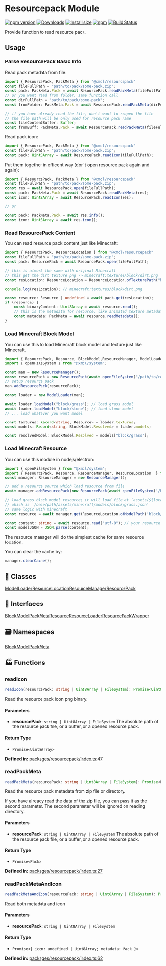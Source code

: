 # Resourcepack Module

[![npm version](https://img.shields.io/npm/v/@xmcl/resourcepack.svg)](https://www.npmjs.com/package/@xmcl/resourcepack)
[![Downloads](https://img.shields.io/npm/dm/@xmcl/resourcepack.svg)](https://npmjs.com/@xmcl/resourcepack)
[![Install size](https://packagephobia.now.sh/badge?p=@xmcl/resourcepack)](https://packagephobia.now.sh/result?p=@xmcl/resourcepack)
[![npm](https://img.shields.io/npm/l/@xmcl/minecraft-launcher-core.svg)](https://github.com/voxelum/minecraft-launcher-core-node/blob/master/LICENSE)
[![Build Status](https://github.com/voxelum/minecraft-launcher-core-node/workflows/Build/badge.svg)](https://github.com/Voxelum/minecraft-launcher-core-node/actions?query=workflow%3ABuild)

Provide function to read resource pack.

## Usage

### Parse ResourcePack Basic Info

Read pack metadata from file:

```ts
import { ResourcePack, PackMeta } from "@xmcl/resourcepack"
const fileFullPath = "path/to/pack/some-pack.zip";
const pack: PackMeta.Pack = await ResourcePack.readPackMeta(fileFullPath);
// or you want read from folder, same function call
const dirFullPath = "path/to/pack/some-pack";
const fromFolder: PackMeta.Pack = await ResourcePack.readPackMeta(dirFullPath);

// if you have already read the file, don't want to reopen the file
// the file path will be only used for resource pack name
const fileContentBuffer: Buffer;
const fromBuff: PackMeta.Pack = await ResourcePack.readPackMeta(fileFullPath, fileContentBuffer);
```

Read pack icon:

```ts
import { ResourcePack, PackMeta } from "@xmcl/resourcepack"
const fileFullPath = "path/to/pack/some-pack.zip";
const pack: Uint8Array = await ResourcePack.readIcon(fileFullPath);
```

Put them together in efficent way (don't open resource pack again and again):

```ts
import { ResourcePack, PackMeta } from "@xmcl/resourcepack"
const fileFullPath = "path/to/pack/some-pack.zip";
const res = await ResourcePack.open(fileFullPath);
const pack: PackMeta.Pack = await ResourcePack.readPackMeta(res);
const icon: Uint8Array = await ResourcePack.readIcon(res);

// or

const pack: PackMeta.Pack = await res.info();
const icon: Uint8Array = await res.icon();
```

### Read ResourcePack Content

You can read resource pack content just like Minecraft:

```ts
import { ResourcePack, ResourceLocation } from "@xmcl/resourcepack"
const fileFullPath = "path/to/pack/some-pack.zip";
const pack: ResourcePack = await ResourcePack.open(fileFullPath);

// this is almost the same with original Minecraft
// this get the dirt texture png -> minecraft:textures/block/dirt.png
const resLocation: ResourceLocation = ResourceLocation.ofTexturePath("block/dirt");

console.log(resLocation); // minecraft:textures/block/dirt.png

const resource: Resource | undefined = await pack.get(resLocation);
if (resource) {
    const binaryContent: Uint8Array = await resource.read();
    // this is the metadata for resource, like animated texture metadata.
    const metadata: PackMeta = await resource.readMetadata();
}
```

### Load Minecraft Block Model

You can use this to load Minecraft block model and texture just like Minecraft.

```ts
import { ResourcePack, Resource, BlockModel,ResourceManager, ModelLoader } from "@xmcl/resourcepack"; 
import { openFileSystem } from "@xmcl/system";

const man = new ResourceManager();
const resourcePack = new ResourcePack(await openFileSystem("/path/to/resource-pack.zip"));
// setup resource pack
man.addResourcePack(resourcePack);

const loader = new ModelLoader(man);

await loader.loadModel("block/grass"); // load grass model
await loader.loadModel("block/stone"); // load stone model
// ... load whatever you want model

const textures: Record<string, Resource> = loader.textures;
const models: Record<string, BlockModel.Resolved> = loader.models;

const resolvedModel: BlockModel.Resolved = models["block/grass"];
```

### Load Minecraft Resource

You can use this module in nodejs/electron:

```ts
import { openFileSystem } from "@xmcl/system"; 
import { ResourcePack, Resource, ResourceManager, ResourceLocation  } from "@xmcl/resourcepack"; 
const manager: ResourceManager = new ResourceManager();

// add a resource source which load resource from file
await manager.addResourcePack(new ResourcePack(await openFileSystem('/base/path')));

// load grass block model resource; it will load file at `assets/${location.domain}/${location.path}`
// which is '/base/path/assets/minecraft/models/block/grass.json'
// same logic with minecraft
const resource = await manager.get(ResourceLocation.ofModelPath('block/grass'));

const content: string = await resource.read("utf-8"); // your resource content
const modelJSON = JSON.parse(content);
```

The resource manager will do the simplest cache for same resource location.

You can clear the cache by:

```ts
manager.clearCache();
```

## 🧾 Classes

<div class="definition-grid class"><a href="resourcepack/@xmcl/resourcepack.ModelLoader">ModelLoader</a><a href="resourcepack/@xmcl/resourcepack.ResourceLocation">ResourceLocation</a><a href="resourcepack/@xmcl/resourcepack.ResourceManager">ResourceManager</a><a href="resourcepack/@xmcl/resourcepack.ResourcePack">ResourcePack</a></div>

## 🤝 Interfaces

<div class="definition-grid interface"><a href="resourcepack/@xmcl/resourcepack.BlockModel">BlockModel</a><a href="resourcepack/@xmcl/resourcepack.PackMeta">PackMeta</a><a href="resourcepack/@xmcl/resourcepack.Resource">Resource</a><a href="resourcepack/@xmcl/resourcepack.ResourceLoader">ResourceLoader</a><a href="resourcepack/@xmcl/resourcepack.ResourcePackWrapper">ResourcePackWrapper</a></div>

## 🗃️ Namespaces

<div class="definition-grid namespace"><a href="resourcepack/@xmcl/resourcepack.BlockModel">BlockModel</a><a href="resourcepack/@xmcl/resourcepack.PackMeta">PackMeta</a></div>

## 🏭 Functions

### readIcon

```ts
readIcon(resourcePack: string | Uint8Array | FileSystem): Promise<Uint8Array>
```
Read the resource pack icon png binary.
#### Parameters

- **resourcePack**: `string | Uint8Array | FileSystem`
The absolute path of the resource pack file, or a buffer, or a opened resource pack.
#### Return Type

- `Promise<Uint8Array>`

<p style="font-size: 14px; color: var(--vp-c-text-2)">
<strong>Defined in:</strong> <a href="https://github.com/voxelum/minecraft-launcher-core-node/blob/master/packages/resourcepack/index.ts#L47" target="_blank" rel="noreferrer">packages/resourcepack/index.ts:47</a>
</p>


### readPackMeta

```ts
readPackMeta(resourcePack: string | Uint8Array | FileSystem): Promise<Pack>
```
Read the resource pack metadata from zip file or directory.

If you have already read the data of the zip file, you can pass it as the second parameter. The second parameter will be ignored on reading directory.
#### Parameters

- **resourcePack**: `string | Uint8Array | FileSystem`
The absolute path of the resource pack file, or a buffer, or a opened resource pack.
#### Return Type

- `Promise<Pack>`

<p style="font-size: 14px; color: var(--vp-c-text-2)">
<strong>Defined in:</strong> <a href="https://github.com/voxelum/minecraft-launcher-core-node/blob/master/packages/resourcepack/index.ts#L27" target="_blank" rel="noreferrer">packages/resourcepack/index.ts:27</a>
</p>


### readPackMetaAndIcon

```ts
readPackMetaAndIcon(resourcePack: string | Uint8Array | FileSystem): Promise<{ icon: undefined | Uint8Array; metadata: Pack }>
```
Read both metadata and icon
#### Parameters

- **resourcePack**: `string | Uint8Array | FileSystem`
#### Return Type

- `Promise<{ icon: undefined | Uint8Array; metadata: Pack }>`

<p style="font-size: 14px; color: var(--vp-c-text-2)">
<strong>Defined in:</strong> <a href="https://github.com/voxelum/minecraft-launcher-core-node/blob/master/packages/resourcepack/index.ts#L62" target="_blank" rel="noreferrer">packages/resourcepack/index.ts:62</a>
</p>



